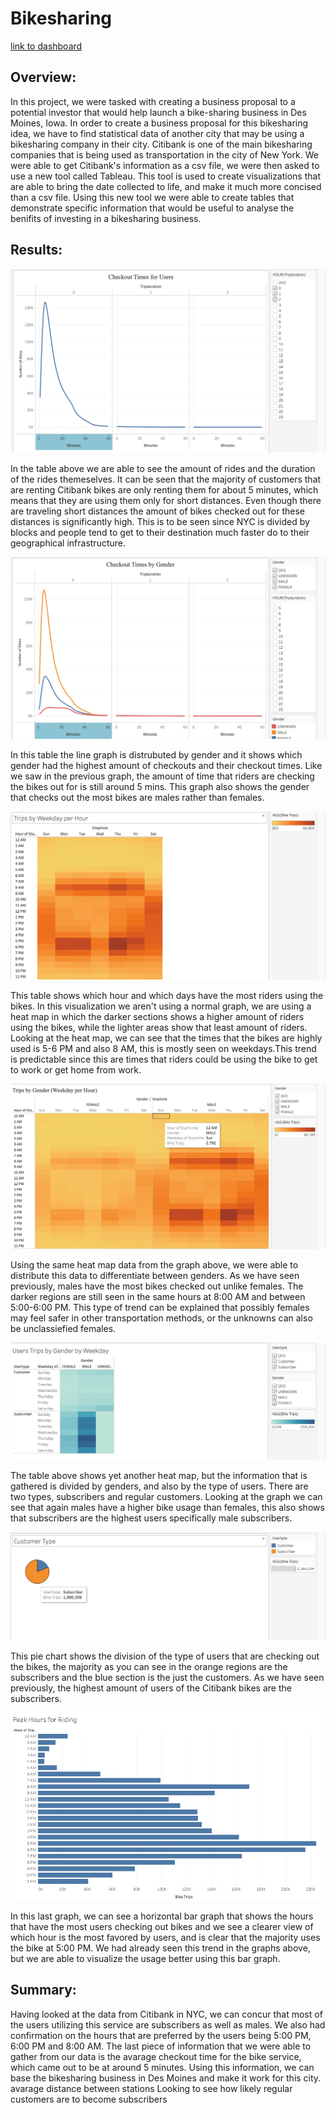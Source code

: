 # Bikesharing
[link to dashboard](https://public.tableau.com/app/profile/maria2059/viz/NYC_CITIBIKE_CHALLENGE/Story1)
## Overview:

In this project, we were tasked with creating a business proposal to a potential investor that would help launch a bike-sharing business in Des Moines, Iowa. In order to create a business proposal for this bikesharing idea, we have to find statistical data of another city that may be using a bikesharing company in their city. Citibank is one of the main bikesharing companies that is being used as transportation in the city of New York. We were able to get Citibank's information as a csv file, we were then asked to use a new tool called Tableau. This tool is used to create visualizations that are able to bring the date collected to life, and make it much more concised than a csv file. Using this new tool we were able to create tables that demonstrate specific information that would be useful to analyse the benifits of investing in a bikesharing business. 

## Results:

![checked_out_bikes](https://github.com/Mparra14/Bikesharing/blob/main/Resources/Checkout%20time%20.png)

In the table above we are able to see the amount of rides and the duration of the rides themeselves. It can be seen that the majority of customers that are renting Citibank bikes are only renting them for about 5 minutes, which means that they are using them only for short distances. Even though there are traveling short distances the amount of bikes checked out for these distances is significantly high. This is to be seen since NYC is divided by blocks and people tend to get to their destination much faster do to their geographical infrastructure. 

![checked_out_bikes_by gender](https://github.com/Mparra14/Bikesharing/blob/main/Resources/checkout%20time%20by%20gender.png)

In this table the line graph is distrubuted by gender and it shows which gender had the highest amount of checkouts and their checkout times. Like we saw in the previous graph, the amount of time that riders are checking the bikes out for is still around 5 mins. This graph also shows the gender that checks out the most bikes are males rather than females. 

![trips_by_weekday](https://github.com/Mparra14/Bikesharing/blob/main/Resources/Trips%20by%20weekday%20.png)

This table shows which hour and which days have the most riders using the bikes. In this visualization we aren't using a normal graph, we are using a heat map in which the darker sections shows a higher amount of riders using the bikes, while the lighter areas show that least amount of riders. Looking at the heat map, we can see that the times that the bikes are highly used is 5-6 PM and also 8 AM, this is mostly seen on weekdays.This trend is predictable since this are times that riders could be using the bike to get to work or get home from work. 

![Trips_by_gender](https://github.com/Mparra14/Bikesharing/blob/main/Resources/trips%20by%20weekday%20by%20gender%20.png)

Using the same heat map data from the graph above, we were able to distribute this data to differentiate between genders. As we have seen previously, males have the most bikes checked out unlike females. The darker regions are still seen in the same hours at 8:00 AM and between 5:00-6:00 PM. This type of trend can be explained that possibly females may feel safer in other transportation methods, or the unknowns can also be unclassiefied females. 

![user_trips_by_genders](https://github.com/Mparra14/Bikesharing/blob/main/Resources/User%20types%20by%20weekday.png)

The table above shows yet another heat map, but the information that is gathered is divided by genders, and also by the type of users. There are two types, subscribers and regular customers. Looking at the graph we can see that again males have a higher bike usage than females, this also shows that subscribers are the highest users specifically male subscribers. 

![user_types](https://github.com/Mparra14/Bikesharing/blob/main/Resources/customers.png)

This pie chart shows the division of the type of users that are checking out the bikes, the majority as you can see in the orange regions are the subscribers and the blue section is the just the customers. As we have seen previously, the highest amount of users of the Citibank bikes are the subscribers. 

![peak_hours](https://github.com/Mparra14/Bikesharing/blob/main/Resources/peak%20hours.png)

In this last graph, we can see a horizontal bar graph that shows the hours that have the most users checking out bikes and we see a clearer view of which hour is the most favored by users, and is clear that the majority uses the bike at 5:00 PM. We had already seen this trend in the graphs above, but we are able to visualize the usage better using this bar graph.



## Summary: 

Having looked at the data from Citibank in NYC, we can concur that most of the users utilizing this service are subscribers as well as males. We also had confirmation on the hours that are preferred by the users being 5:00 PM, 6:00 PM and 8:00 AM. The last piece of information that we were able to gather from our data is the avarage checkout time for the bike service, which came out to be at around 5 minutes. Using this information, we can base the bikesharing business in Des Moines and make it work for this city. 
avarage distance between stations
Looking to see how likely regular customers are to become subscribers


